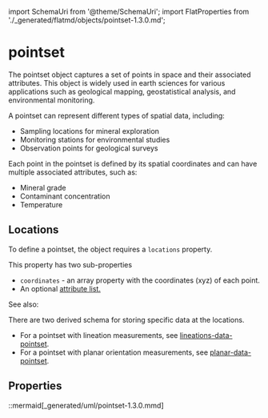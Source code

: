 import SchemaUri from '@theme/SchemaUri';
import FlatProperties from './_generated/flatmd/objects/pointset-1.3.0.md';

# pointset

<SchemaUri uri="schema/objects/pointset/1.3.0/pointset.schema.json" />

The pointset object captures a set of points in space and their associated attributes. This object is widely used in earth sciences for various applications such as geological mapping, geostatistical analysis, and environmental monitoring.

A pointset can represent different types of spatial data, including:
* Sampling locations for mineral exploration
* Monitoring stations for environmental studies
* Observation points for geological surveys

Each point in the pointset is defined by its spatial coordinates and can have multiple associated attributes, such as:
* Mineral grade
* Contaminant concentration
* Temperature

## Locations

To define a pointset, the object requires a `locations` property.

This property has two sub-properties

* `coordinates` - an array property with the coordinates (xyz) of each point.
* An optional [attribute list.](../understanding-schemas/understanding-attributes.md)


See also:

There are two derived schema for storing specific data at the locations.

- For a pointset with lineation measurements, see [lineations-data-pointset](lineations-data-pointset.md).
- For a pointset with planar orientation measurements, see [planar-data-pointset](planar-data-pointset.md).

## Properties

<FlatProperties />

::mermaid[_generated/uml/pointset-1.3.0.mmd]
